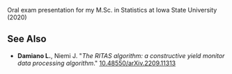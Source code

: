 Oral exam presentation for my M.Sc. in Statistics at Iowa State University
(2020)

## See Also

  - **Damiano L.**, Niemi J. "_The RITAS algorithm: a constructive yield monitor
    data processing algorithm_." [10.48550/arXiv.2209.11313](https://arxiv.org/abs/2209.11313)
